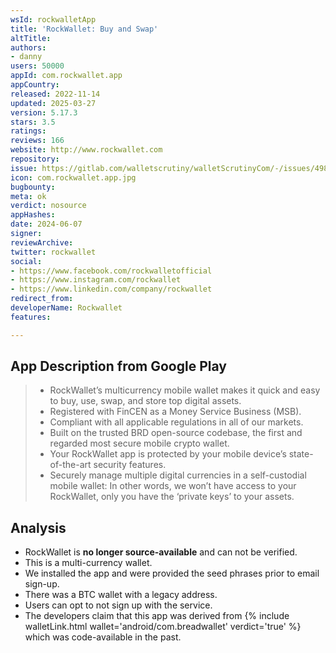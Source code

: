 ```yaml
---
wsId: rockwalletApp
title: 'RockWallet: Buy and Swap'
altTitle: 
authors:
- danny
users: 50000
appId: com.rockwallet.app
appCountry: 
released: 2022-11-14
updated: 2025-03-27
version: 5.17.3
stars: 3.5
ratings: 
reviews: 166
website: http://www.rockwallet.com
repository: 
issue: https://gitlab.com/walletscrutiny/walletScrutinyCom/-/issues/498
icon: com.rockwallet.app.jpg
bugbounty: 
meta: ok
verdict: nosource
appHashes: 
date: 2024-06-07
signer: 
reviewArchive: 
twitter: rockwallet
social:
- https://www.facebook.com/rockwalletofficial
- https://www.instagram.com/rockwallet
- https://www.linkedin.com/company/rockwallet
redirect_from: 
developerName: Rockwallet
features: 

---
```


## App Description from Google Play

> - RockWallet’s multicurrency mobile wallet makes it quick and easy to buy, use, swap, and store top digital assets.
> - Registered with FinCEN as a Money Service Business (MSB). 
> - Compliant with all applicable regulations in all of our markets.
> - Built on the trusted BRD open-source codebase, the first and regarded most secure mobile crypto wallet.
> - Your RockWallet app is protected by your mobile device’s state-of-the-art security features.
> - Securely manage multiple digital currencies in a self-custodial mobile wallet: In other words, we won’t have access to your RockWallet, only you have the ‘private keys’ to your assets.

## Analysis 

- RockWallet is **no longer source-available** and can not be verified.
- This is a multi-currency wallet.
- We installed the app and were provided the seed phrases prior to email sign-up. 
- There was a BTC wallet with a legacy address.
- Users can opt to not sign up with the service. 
- The developers claim that this app was derived from {% include walletLink.html wallet='android/com.breadwallet' verdict='true' %} which was code-available in the past.
